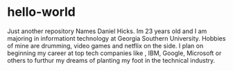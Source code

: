 # hello-world
Just another repository
Names Daniel Hicks. Im 23 years old and I am majoring in informationt technology at Georgia Southern University. Hobbies of mine are drumming, video games and netflix on the side. I plan on beginning my career at top tech companies like , IBM, Google, Microsoft or others to furthur my dreams of planting my foot in the technical industry. 
